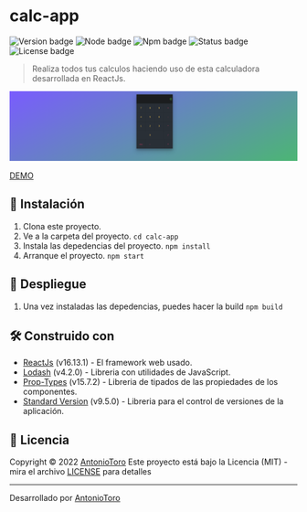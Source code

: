# calc-app 
![Version badge](https://img.shields.io/badge/version-v1.1.0-blue)  ![Node badge](https://img.shields.io/badge/node-v18.12.1-blue) ![Npm badge](https://img.shields.io/badge/npm-v9.2.0-blue) ![Status badge](https://img.shields.io/badge/status-success-green) ![License badge](https://img.shields.io/badge/license-MIT-yellow)

>Realiza todos tus calculos haciendo uso de esta calculadora desarrollada en ReactJs.

![calc-app](public/img/Captura%20de%20pantalla%20de%202022-05-10%2020-51-01.png)

[DEMO](https://antoniotoro.github.io/calc-app/)


## 🔧 Instalación
1. Clona este proyecto.
2. Ve a la carpeta del proyecto.
    `cd calc-app`
3. Instala las depedencias del proyecto.
    `npm install`
4. Arranque el proyecto.
   `npm start`

##  :hammer: Despliegue
1. Una vez instaladas las depedencias, puedes hacer la build 
   `npm build`

## 🛠️ Construido con
* [ReactJs](https://es.reactjs.org/) (v16.13.1) - El framework web usado.
* [Lodash](https://lodash.com/) (v4.2.0) - Libreria con utilidades de JavaScript.
* [Prop-Types](https://www.npmjs.com/package/prop-types) (v15.7.2) - Libreria de tipados de las propiedades de los componentes.
* [Standard Version](https://www.npmjs.com/package/standard-version) (v9.5.0) - Libreria para el control de versiones de la aplicación.

## 📄 Licencia
Copyright © 2022 [AntonioToro](https://github.com/AntonioToro)
Este proyecto está bajo la Licencia (MIT) - mira el archivo [LICENSE](LICENSE) para detalles

---
Desarrollado por [AntonioToro](https://github.com/AntonioToro)